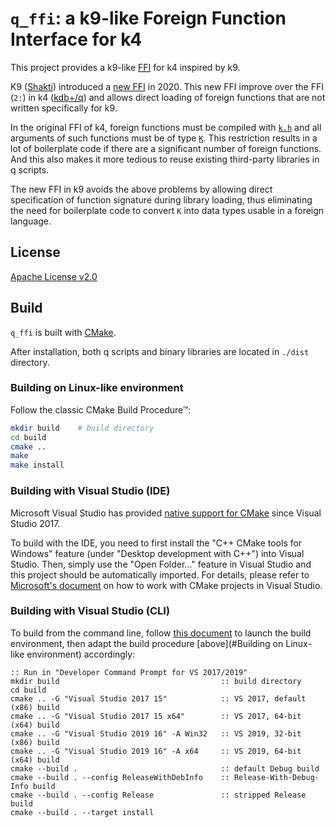 # `q_ffi`: a k9-like Foreign Function Interface for k4

This project provides a k9-like <a href="https://en.wikipedia.org/wiki/Foreign_function_interface"><abbr title="foreign function interface">FFI</abbr></a> for k4 inspired by k9.

K9 ([Shakti](https://shakti.com/)) introduced a [new FFI](https://groups.google.com/forum/#!msg/shaktidb/Kk-OM3yXew0/dFjXTu_7BAAJ) in 2020. This new FFI improve over the FFI (`2:`) in k4 ([kdb+/q](https://kx.com/)) and allows direct loading of foreign functions that are not written specifically for k9.

In the original FFI of k4, foreign functions must be compiled with [`k.h`](https://github.com/KxSystems/kdb/blob/master/c/c/k.h) and all arguments of such functions must be of type [`K`](https://github.com/KxSystems/kdb/blob/master/c/c/k.h#L11). This restriction results in a lot of boilerplate code if there are a significant number of foreign functions. And this also makes it more tedious to reuse existing third-party libraries in q scripts.

The new FFI in k9 avoids the above problems by allowing direct specification of function signature during library loading, thus eliminating the need for boilerplate code to convert `K` into data types usable in a foreign language.

## License

[Apache License v2.0](./LICENSE)

## Build

`q_ffi` is built with [CMake](https://cmake.org/).

After installation, both q scripts and binary libraries are located in `./dist` directory.

### Building on Linux-like environment

Follow the classic CMake Build Procedure&trade;:

```sh
mkdir build    # build directory
cd build
cmake ..
make
make install
```

### Building with Visual Studio (IDE)

Microsoft Visual Studio has provided [native support for CMake][1] since Visual Studio 2017.

To build with the IDE, you need to first install the "C++ CMake tools for Windows" feature (under "Desktop development with C++") into Visual Studio. Then, simply use the "Open Folder..." feature in Visual Studio and this project should be automatically imported. For details, please refer to [Microsoft's document][2] on how to work with CMake projects in Visual Studio.

[1]: https://devblogs.microsoft.com/cppblog/cmake-support-in-visual-studio/
[2]: https://docs.microsoft.com/cpp/build/cmake-projects-in-visual-studio

### Building with Visual Studio (CLI)

To build from the command line, follow [this document][3] to launch the build environment, then adapt the build procedure [above](#Building on Linux-like environment) accordingly:

```batch
:: Run in "Developer Command Prompt for VS 2017/2019"
mkdir build                                    :: build directory
cd build
cmake .. -G "Visual Studio 2017 15"            :: VS 2017, default (x86) build
cmake .. -G "Visual Studio 2017 15 x64"        :: VS 2017, 64-bit (x64) build
cmake .. -G "Visual Studio 2019 16" -A Win32   :: VS 2019, 32-bit (x86) build
cmake .. -G "Visual Studio 2019 16" -A x64     :: VS 2019, 64-bit (x64) build
cmake --build .                                :: default Debug build
cmake --build . --config ReleaseWithDebInfo    :: Release-With-Debug-Info build
cmake --build . --config Release               :: stripped Release build
cmake --build . --target install
```

[3]: https://docs.microsoft.com/cpp/build/building-on-the-command-line